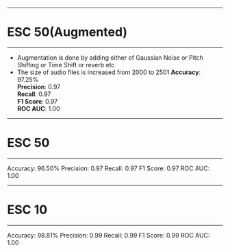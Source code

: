 ***********
# ESC 50(Augmented)
***********
* Augmentation is done by adding either of Gaussian Noise or Pitch Shifting or Time Shift or reverb etc
* The size of audio files is increased from 2000 to 2501
**Accuracy**: 97.25%  
**Precision**: 0.97  
**Recall**: 0.97  
**F1 Score**: 0.97  
**ROC AUC**: 1.00

***********
# ESC 50
***********
Accuracy: 96.50%
Precision: 0.97
Recall: 0.97
F1 Score: 0.97
ROC AUC: 1.00


***********
# ESC 10
***********
Accuracy: 98.81%
Precision: 0.99
Recall: 0.99
F1 Score: 0.99
ROC AUC: 1.00